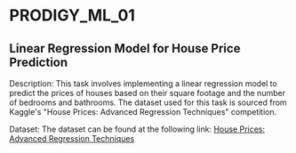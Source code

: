 # PRODIGY_ML_01

## Linear Regression Model for House Price Prediction

Description:
This task involves implementing a linear regression model to predict the prices of houses based on their square footage and the number of bedrooms and bathrooms. The dataset used for this task is sourced from Kaggle's "House Prices: Advanced Regression Techniques" competition.

Dataset:
The dataset can be found at the following link:
[House Prices: Advanced Regression Techniques](https://www.kaggle.com/competitions/house-prices-advanced-regression-techniques/overview)

